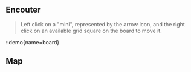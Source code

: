 ## Encouter

> Left click on a "mini", represented by the arrow icon, and the right click
> on an available grid square on the board to move it.

::demo{name=board}

## Map
